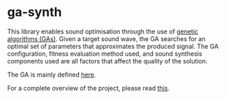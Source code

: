 # ga-synth
This library enables sound optimisation through the use of [genetic algorithms (GAs)](https://en.wikipedia.org/wiki/Genetic_algorithm). Given a target sound wave, the GA searches for an optimal set of parameters that approximates the produced signal. The GA configuration, fitness evaluation method used, and sound synthesis components used are all factors that affect the quality of the solution.

The GA is mainly defined [here](src/simulation/algorithms/genetic.rs).

For a complete overview of the project, please read [this](paper.pdf).
